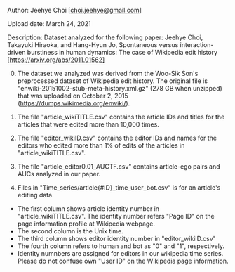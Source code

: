 Author: Jeehye Choi [choi.jeehye@gmail.com]

Upload date: March 24, 2021

Description: Dataset analyzed for the following paper: Jeehye Choi, Takayuki Hiraoka, and Hang-Hyun Jo, Spontaneous versus interaction-driven burstiness in human dynamics: The case of Wikipedia edit history [https://arxiv.org/abs/2011.01562] 


0. The dataset we analyzed was derived from the Woo-Sik Son's preprocessed dataset of Wikipedia edit history. The original file is "enwiki-20151002-stub-meta-history.xml.gz" (278 GB when unzipped) that was uploaded on October 2, 2015 (https://dumps.wikimedia.org/enwiki/).

1. The file "article_wikiTITLE.csv" contains the article IDs and titles for the articles that were edited more than 10,000 times.

2. The file "editor_wikiID.csv" contains the editor IDs and names for the editors who edited more than 1% of edits of the articles in "article_wikiTITLE.csv".

3. The file "article_editor0.01_AUCTF.csv" contains article-ego pairs and AUCs analyzed in our paper.

4. Files in "Time_series/article{\#ID}_time_user_bot.csv" is for an article's editing data.
+ The first column shows article identity number in "article_wikiTITLE.csv". The identity number refers "Page ID" on the page information profile at Wikipedia webpage.
+ The second column is the Unix time. 
+ The third column shows editor identity number in "editor_wikiID.csv"
+ The fourth column refers to human and bot as "0" and "1", respectively.
+ Identity numnbers are assigned for editors in our wikipedia time series. Please do not confuse own "User ID" on the Wikipedia page information.
